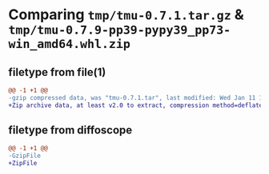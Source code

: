 # Comparing `tmp/tmu-0.7.1.tar.gz` & `tmp/tmu-0.7.9-pp39-pypy39_pp73-win_amd64.whl.zip`

## filetype from file(1)

```diff
@@ -1 +1 @@
-gzip compressed data, was "tmu-0.7.1.tar", last modified: Wed Jan 11 10:54:59 2023, max compression
+Zip archive data, at least v2.0 to extract, compression method=deflate
```

## filetype from diffoscope

```diff
@@ -1 +1 @@
-GzipFile
+ZipFile
```

